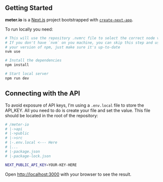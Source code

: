 ## Getting Started

**meter.io** is a [Next.js](https://nextjs.org/) project bootstrapped with [`create-next-app`](https://github.com/vercel/next.js/tree/canary/packages/create-next-app).

To run locally you need:

```bash
# This will use the repository .nvmrc file to select the correct node version (18.12.1)
# If you don't have `nvm` on you machine, you can skip this step and use 
# your version of npm, just make sure it's up-to-date
nvm use

# Install the dependencies
npm install

# Start local server
npm run dev
```

## Connecting with the API

To avoid exposure of API keys, I'm using a `.env.local` file to store the API_KEY. All you need to do is create your file and set the value. This file should be located in the root of the repository:

```bash
# /meter-io
# |->api
# |->public
# |->src
# |-.env.local <--- Here
# |...
# |-package.json
# |-package-lock.json

NEXT_PUBLIC_API_KEY=YOUR-KEY-HERE
```

Open [http://localhost:3000](http://localhost:3000) with your browser to see the result.
